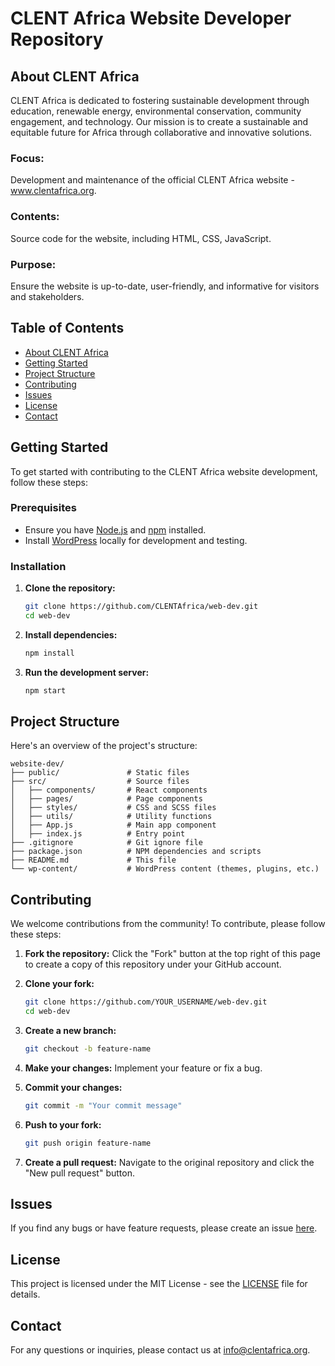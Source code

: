# CLENT Africa Website Developer Repository

## About CLENT Africa
CLENT Africa is dedicated to fostering sustainable development through education, renewable energy, environmental conservation, community engagement, and technology. Our mission is to create a sustainable and equitable future for Africa through collaborative and innovative solutions. 
### Focus: 
Development and maintenance of the official CLENT Africa website - www.clentafrica.org. 
### Contents: 
Source code for the website, including HTML, CSS, JavaScript. 
### Purpose: 
Ensure the website is up-to-date, user-friendly, and informative for visitors and stakeholders.

## Table of Contents
- [About CLENT Africa](#about-clent-africa)
- [Getting Started](#getting-started)
- [Project Structure](#project-structure)
- [Contributing](#contributing)
- [Issues](#issues)
- [License](#license)
- [Contact](#contact)

## Getting Started
To get started with contributing to the CLENT Africa website development, follow these steps:

### Prerequisites
- Ensure you have [Node.js](https://nodejs.org/) and [npm](https://www.npmjs.com/) installed.
- Install [WordPress](https://wordpress.org/download/) locally for development and testing.

### Installation
1. **Clone the repository:**
   ```bash
   git clone https://github.com/CLENTAfrica/web-dev.git
   cd web-dev
   ```

2. **Install dependencies:**
   ```bash
   npm install
   ```

3. **Run the development server:**
   ```bash
   npm start
   ```

## Project Structure
Here's an overview of the project's structure:

```plaintext
website-dev/
├── public/               # Static files
├── src/                  # Source files
│   ├── components/       # React components
│   ├── pages/            # Page components
│   ├── styles/           # CSS and SCSS files
│   ├── utils/            # Utility functions
│   ├── App.js            # Main app component
│   ├── index.js          # Entry point
├── .gitignore            # Git ignore file
├── package.json          # NPM dependencies and scripts
├── README.md             # This file
└── wp-content/           # WordPress content (themes, plugins, etc.)
```

## Contributing
We welcome contributions from the community! To contribute, please follow these steps:

1. **Fork the repository:**
   Click the "Fork" button at the top right of this page to create a copy of this repository under your GitHub account.

2. **Clone your fork:**
   ```bash
   git clone https://github.com/YOUR_USERNAME/web-dev.git
   cd web-dev
   ```

3. **Create a new branch:**
   ```bash
   git checkout -b feature-name
   ```

4. **Make your changes:**
   Implement your feature or fix a bug.

5. **Commit your changes:**
   ```bash
   git commit -m "Your commit message"
   ```

6. **Push to your fork:**
   ```bash
   git push origin feature-name
   ```

7. **Create a pull request:**
   Navigate to the original repository and click the "New pull request" button.

## Issues
If you find any bugs or have feature requests, please create an issue [here](https://github.com/CLENTAfrica/web-dev/issues).

## License
This project is licensed under the MIT License - see the [LICENSE](LICENSE) file for details.

## Contact
For any questions or inquiries, please contact us at [info@clentafrica.org](mailto:info@clentafrica.org).
